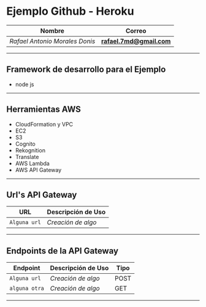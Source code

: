 # Ejemplo Github - Heroku
Nombre | Correo
---|---
*Rafael Antonio Morales Donis* | **rafael.7md@gmail.com**

******

Framework de desarrollo para el Ejemplo
------
* node js

******
Herramientas AWS
------
* CloudFormation y VPC
* EC2
* S3
* Cognito
* Rekognition
* Translate
* AWS Lambda
* AWS API Gateway

******

## Url's API Gateway
URL | Descripción de Uso
---|---
`Alguna url` |  *Creación de algo*

******

## Endpoints de la API Gateway
Endpoint | Descripción de Uso | Tipo
---|---|---
`Alguna url` |  *Creación de algo* | POST
`alguna otra` | *Creación de algo* | GET

******